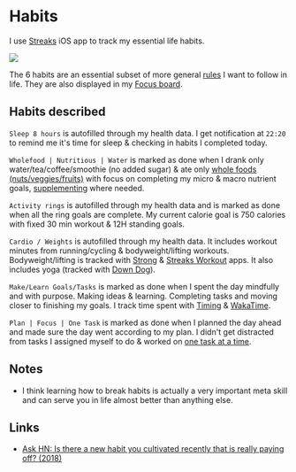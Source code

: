 # Habits

I use [Streaks](https://streaksapp.com) iOS app to track my essential life habits.

![](https://i.imgur.com/Ro3KulJ.jpg)

The 6 habits are an essential subset of more general [rules](rules.md) I want to follow in life. They are also displayed in my [Focus board](focusing.md).

## Habits described

`Sleep 8 hours` is autofilled through my health data. I get notification at `22:20` to remind me it's time for sleep & checking in habits I completed today.

`Wholefood | Nutritious | Water` is marked as done when I drank only water/tea/coffee/smoothie (no added sugar) & ate only [whole foods (nuts/veggies/fruits)](../health/nutrition/foods.md) with focus on completing my micro & macro nutrient goals, [supplementing](../health/nutrition/supplements.md) where needed.

`Activity rings` is autofilled through my health data and is marked as done when all the ring goals are complete. My current calorie goal is 750 calories with fixed 30 min workout & 12H standing goals.

`Cardio / Weights` is autofilled through my health data. It includes workout minutes from running/cycling & bodyweight/lifting workouts. Bodyweight/lifting is tracked with [Strong](https://strong.app) & [Streaks Workout](https://streaksworkout.com) apps. It also includes yoga (tracked with [Down Dog](https://www.downdogapp.com)).

`Make/Learn Goals/Tasks` is marked as done when I spent the day mindfully and with purpose. Making ideas & learning. Completing tasks and moving closer to finishing my goals. I track time spent with [Timing](../macOS/apps/timing.md) & [WakaTime](https://wakatime.com).

`Plan | Focus | One Task` is marked as done when I planned the day ahead and made sure the day went according to my plan. I didn't get distracted from tasks I assigned myself to do & worked on [one task at a time](../research/solving-problems.md).

## Notes

- I think learning how to break habits is actually a very important meta skill and can serve you in life almost better than anything else.

## Links

- [Ask HN: Is there a new habit you cultivated recently that is really paying off? (2018)](https://news.ycombinator.com/item?id=17291127)
